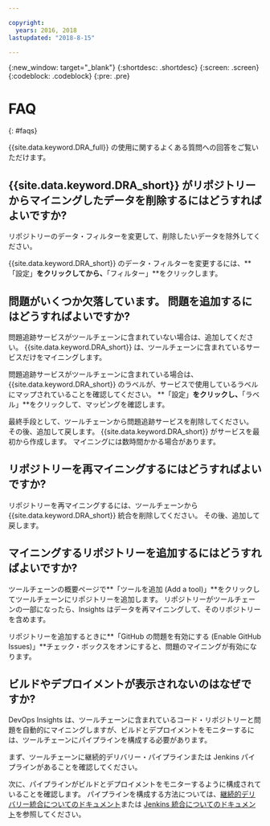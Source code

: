 ```yaml
---

copyright:
  years: 2016, 2018
lastupdated: "2018-8-15"

---
```


{:new_window: target="_blank"}
{:shortdesc: .shortdesc}
{:screen: .screen}
{:codeblock: .codeblock}
{:pre: .pre}

# FAQ
{: #faqs}

{{site.data.keyword.DRA_full}} の使用に関するよくある質問への回答をご覧いただけます。

## {{site.data.keyword.DRA_short}} がリポジトリーからマイニングしたデータを削除するにはどうすればよいですか?

リポジトリーのデータ・フィルターを変更して、削除したいデータを除外してください。 

{{site.data.keyword.DRA_short}} のデータ・フィルターを変更するには、**「設定」**をクリックしてから、**「フィルター」**をクリックします。 

## 問題がいくつか欠落しています。 問題を追加するにはどうすればよいですか?

問題追跡サービスがツールチェーンに含まれていない場合は、追加してください。 {{site.data.keyword.DRA_short}} は、ツールチェーンに含まれているサービスだけをマイニングします。 

問題追跡サービスがツールチェーンに含まれている場合は、{{site.data.keyword.DRA_short}} のラベルが、サービスで使用しているラベルにマップされていることを確認してください。 **「設定」**をクリックし、**「ラベル」**をクリックして、マッピングを確認します。

最終手段として、ツールチェーンから問題追跡サービスを削除してください。 その後、追加して戻します。 {{site.data.keyword.DRA_short}} がサービスを最初から作成します。 マイニングには数時間かかる場合があります。 

## リポジトリーを再マイニングするにはどうすればよいですか?

リポジトリーを再マイニングするには、ツールチェーンから {{site.data.keyword.DRA_short}} 統合を削除してください。 その後、追加して戻します。

## マイニングするリポジトリーを追加するにはどうすればよいですか?

ツールチェーンの概要ページで**「ツールを追加 (Add a tool)」**をクリックしてツールチェーンにリポジトリーを追加します。 リポジトリーがツールチェーンの一部になったら、Insights はデータを再マイニングして、そのリポジトリーを含めます。

リポジトリーを追加するときに**「GitHub の問題を有効にする (Enable GitHub Issues)」**チェック・ボックスをオンにすると、問題のマイニングが有効になります。 

## ビルドやデプロイメントが表示されないのはなぜですか?

DevOps Insights は、ツールチェーンに含まれているコード・リポジトリーと問題を自動的にマイニングしますが、ビルドとデプロイメントをモニターするには、ツールチェーンにパイプラインを構成する必要があります。 

まず、ツールチェーンに継続的デリバリー・パイプラインまたは Jenkins パイプラインがあることを確認してください。 

次に、パイプラインがビルドとデプロイメントをモニターするように構成されていることを確認します。 パイプラインを構成する方法については、[継続的デリバリー統合についてのドキュメント](risk_cd.html)または [Jenkins 統合についてのドキュメント](https://wiki.jenkins.io/display/JENKINS/IBM+Cloud+DevOps+Plugin)を参照してください。
